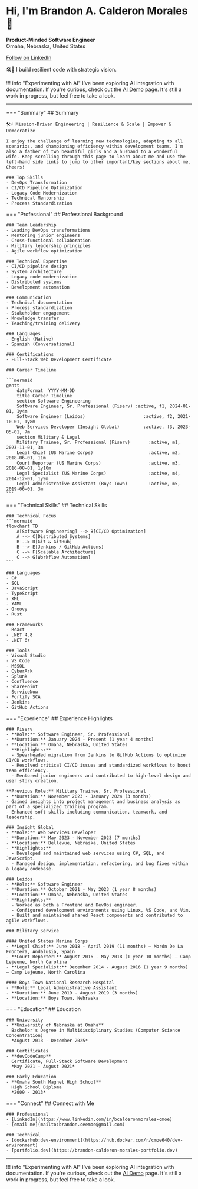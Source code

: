# Hi, I'm Brandon A. Calderon Morales 👋

**Product-Minded Software Engineer**  
Omaha, Nebraska, United States

<a class="md-linkedin-button" href="https://www.linkedin.com/comm/mynetwork/discovery-see-all?usecase=PEOPLE_FOLLOWS&followMember=bcalderonmorales-cmoe" target="_blank">Follow on LinkedIn</a>

🛠️🚀 I build resilient code with strategic vision.

!!! info "Experimenting with AI"
    I've been exploring AI integration with documentation. If you're curious, check out the 
    [AI Demo](./ai-demo.md) page. It's still a work in progress, but feel free to take a look.

----

=== "Summary"
    ## Summary
    
    🛠️⚡ Mission-Driven Engineering | Resilience & Scale | Empower & Democratize

    I enjoy the challenge of learning new technologies, adapting to all scenarios, and championing efficiency within development teams. I'm also a father of two beautiful girls and a husband to a wonderful wife. Keep scrolling through this page to learn about me and use the left-hand side links to jump to other important/key sections about me. Cheers!
    
    ### Top Skills
    - DevOps Transformation
    - CI/CD Pipeline Optimization
    - Legacy Code Modernization
    - Technical Mentorship
    - Process Standardization

=== "Professional"
    ## Professional Background
    
    ### Team Leadership
    - Leading DevOps transformations
    - Mentoring junior engineers
    - Cross-functional collaboration
    - Military leadership principles
    - Agile workflow optimization
    
    ### Technical Expertise
    - CI/CD pipeline design
    - System architecture
    - Legacy code modernization
    - Distributed systems
    - Development automation
    
    ### Communication
    - Technical documentation
    - Process standardization
    - Stakeholder engagement
    - Knowledge transfer
    - Teaching/training delivery
    
    ### Languages
    - English (Native)
    - Spanish (Conversational)
    
    ### Certifications
    - Full-Stack Web Development Certificate
    
    ### Career Timeline
    
    ```mermaid
    gantt
        dateFormat  YYYY-MM-DD
        title Career Timeline
        section Software Engineering
        Software Engineer, Sr. Professional (Fiserv) :active, f1, 2024-01-01, 1y4m
        Software Engineer (Leidos)                      :active, f2, 2021-10-01, 1y8m
        Web Services Developer (Insight Global)         :active, f3, 2023-05-01, 7m
        section Military & Legal
        Military Trainee, Sr. Professional (Fiserv)       :active, m1, 2023-11-01, 3m
        Legal Chief (US Marine Corps)                     :active, m2, 2018-06-01, 11m
        Court Reporter (US Marine Corps)                  :active, m3, 2016-08-01, 1y10m
        Legal Specialist (US Marine Corps)                :active, m4, 2014-12-01, 1y9m
        Legal Administrative Assistant (Boys Town)        :active, m5, 2019-06-01, 3m
    ```

=== "Technical Skills"
    ## Technical Skills
    
    ### Technical Focus
    ```mermaid
    flowchart TD
        A[Software Engineering] --> B[CI/CD Optimization]
        A --> C[Distributed Systems]
        B --> D[Git & GitHub]
        B --> E[Jenkins / GitHub Actions]
        C --> F[Scalable Architecture]
        C --> G[Workflow Automation]
    ```
    
    ### Languages
    - C#
    - SQL
    - JavaScript
    - TypeScript
    - XML
    - YAML
    - Groovy
    - Rust
    
    ### Frameworks
    - React
    - .NET 4.8
    - .NET 6+
    
    ### Tools
    - Visual Studio
    - VS Code
    - MSSQL
    - CyberArk
    - Splunk
    - Confluence
    - SharePoint
    - ServiceNow
    - Fortify SCA
    - Jenkins
    - GitHub Actions

=== "Experience"
    ## Experience Highlights
    
    ### Fiserv
    - **Role:** Software Engineer, Sr. Professional  
    - **Duration:** January 2024 - Present (1 year 4 months)  
    - **Location:** Omaha, Nebraska, United States  
    - **Highlights:**
      - Spearheaded migration from Jenkins to GitHub Actions to optimize CI/CD workflows.
      - Resolved critical CI/CD issues and standardized workflows to boost team efficiency.
      - Mentored junior engineers and contributed to high-level design and user story creation.
    
    **Previous Role:** Military Trainee, Sr. Professional
    - **Duration:** November 2023 - January 2024 (3 months)
    - Gained insights into project management and business analysis as part of a specialized training program.
    - Enhanced soft skills including communication, teamwork, and leadership.
    
    ### Insight Global
    - **Role:** Web Services Developer  
    - **Duration:** May 2023 - November 2023 (7 months)  
    - **Location:** Bellevue, Nebraska, United States  
    - **Highlights:**
      - Developed and maintained web services using C#, SQL, and JavaScript.
      - Managed design, implementation, refactoring, and bug fixes within a legacy codebase.
    
    ### Leidos
    - **Role:** Software Engineer  
    - **Duration:** October 2021 - May 2023 (1 year 8 months)  
    - **Location:** Omaha, Nebraska, United States  
    - **Highlights:**
      - Worked as both a Frontend and DevOps engineer.
      - Configured development environments using Linux, VS Code, and Vim.
      - Built and maintained shared React components and contributed to agile workflows.
    
    ### Military Service
    
    #### United States Marine Corps
    - **Legal Chief:** June 2018 - April 2019 (11 months) – Morón De La Frontera, Andalusia, Spain
    - **Court Reporter:** August 2016 - May 2018 (1 year 10 months) – Camp Lejeune, North Carolina
    - **Legal Specialist:** December 2014 - August 2016 (1 year 9 months) – Camp Lejeune, North Carolina
    
    #### Boys Town National Research Hospital
    - **Role:** Legal Administrative Assistant  
    - **Duration:** June 2019 - August 2019 (3 months)  
    - **Location:** Boys Town, Nebraska

=== "Education"
    ## Education
    
    ### University
    - **University of Nebraska at Omaha**  
      Bachelor's Degree in Multidisciplinary Studies (Computer Science Concentration)  
      *August 2013 - December 2025*
    
    ### Certificates
    - **devCodeCamp**  
      Certificate, Full-Stack Software Development  
      *May 2021 - August 2021*
    
    ### Early Education
    - **Omaha South Magnet High School**  
      High School Diploma  
      *2009 - 2013*

=== "Connect"
    ## Connect with Me
    
    ### Professional
    - [LinkedIn](https://www.linkedin.com/in/bcalderonmorales-cmoe)
    - [email me](mailto:brandon.ceemoe@gmail.com)
    
    ### Technical
    - [dockerhub:dev-environment](https://hub.docker.com/r/cmoe640/dev-environment)
    - [portfolio.dev](https://brandon-calderon-morales-portfolio.dev)
    
----

!!! info "Experimenting with AI"
    I've been exploring AI integration with documentation. If you're curious, check out the 
    [AI Demo](./ai-demo.md) page. It's still a work in progress, but feel free to take a look.
